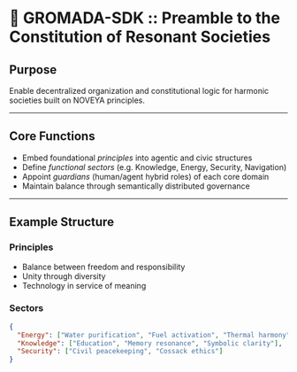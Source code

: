 # 🤝 GROMADA-SDK :: Preamble to the Constitution of Resonant Societies

## Purpose
Enable decentralized organization and constitutional logic for harmonic societies built on NOVEYA principles.

---

## Core Functions

- Embed foundational *principles* into agentic and civic structures
- Define *functional sectors* (e.g. Knowledge, Energy, Security, Navigation)
- Appoint *guardians* (human/agent hybrid roles) of each core domain
- Maintain balance through semantically distributed governance

---

## Example Structure

### Principles
- Balance between freedom and responsibility
- Unity through diversity
- Technology in service of meaning

### Sectors
```json
{
  "Energy": ["Water purification", "Fuel activation", "Thermal harmony"],
  "Knowledge": ["Education", "Memory resonance", "Symbolic clarity"],
  "Security": ["Civil peacekeeping", "Cossack ethics"]
}

